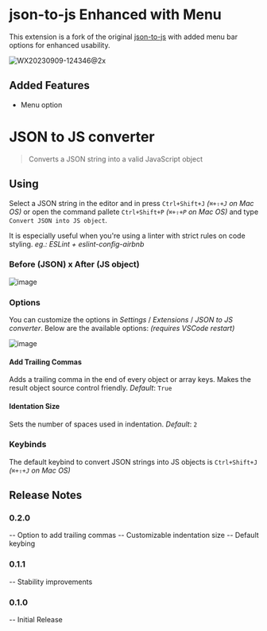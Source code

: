 # json-to-js Enhanced with Menu

This extension is a fork of the original [json-to-js](https://github.com/rerodrigues/vscode-json-to-js) with added menu bar options for enhanced usability.

![WX20230909-124346@2x](https://github.com/activeliang/vscode-json-to-js/assets/24507358/12971308-ffcd-43a0-9c2f-db0c25036226)


## Added Features

- Menu option

# JSON to JS converter

> Converts a JSON string into a valid JavaScript object

## Using

Select a JSON string in the editor and in press `Ctrl+Shift+J` _(`⌘+⇧+J` on Mac OS)_ or open the command pallete `Ctrl+Shift+P` _(`⌘+⇧+P` on Mac OS)_ and type `Convert JSON into JS object`.

It is especially useful when you're using a linter with strict rules on code styling. _eg.: ESLint + eslint-config-airbnb_

### Before (JSON) x After (JS object)
![image](https://user-images.githubusercontent.com/484549/46237560-a1df3400-c35b-11e8-8ccc-87555f5d5f43.png)


### Options
You can customize the options in _Settings_ / _Extensions_ / _JSON to JS converter_.
Below are the available options: _(requires VSCode restart)_

![image](https://user-images.githubusercontent.com/484549/47102922-61fdc500-d214-11e8-9923-7e092a1e2c53.png)

#### Add Trailing Commas
Adds a trailing comma in the end of every object or array keys. Makes the result object source control friendly.
_Default_: `True`

#### Identation Size
Sets the number of spaces used in indentation.
_Default_: `2`

### Keybinds
The default keybind to convert JSON strings into JS objects is `Ctrl+Shift+J` _(`⌘+⇧+J` on Mac OS)_


## Release Notes

### 0.2.0
-- Option to add trailing commas
-- Customizable indentation size
-- Default keybing

### 0.1.1
-- Stability improvements

### 0.1.0
-- Initial Release
